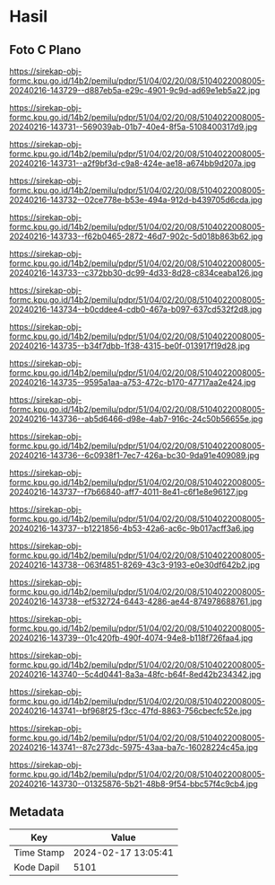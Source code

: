 # Hasil

## Foto C Plano

https://sirekap-obj-formc.kpu.go.id/14b2/pemilu/pdpr/51/04/02/20/08/5104022008005-20240216-143729--d887eb5a-e29c-4901-9c9d-ad69e1eb5a22.jpg

https://sirekap-obj-formc.kpu.go.id/14b2/pemilu/pdpr/51/04/02/20/08/5104022008005-20240216-143731--569039ab-01b7-40e4-8f5a-5108400317d9.jpg

https://sirekap-obj-formc.kpu.go.id/14b2/pemilu/pdpr/51/04/02/20/08/5104022008005-20240216-143731--a2f9bf3d-c9a8-424e-ae18-a674bb9d207a.jpg

https://sirekap-obj-formc.kpu.go.id/14b2/pemilu/pdpr/51/04/02/20/08/5104022008005-20240216-143732--02ce778e-b53e-494a-912d-b439705d6cda.jpg

https://sirekap-obj-formc.kpu.go.id/14b2/pemilu/pdpr/51/04/02/20/08/5104022008005-20240216-143733--f62b0465-2872-46d7-902c-5d018b863b62.jpg

https://sirekap-obj-formc.kpu.go.id/14b2/pemilu/pdpr/51/04/02/20/08/5104022008005-20240216-143733--c372bb30-dc99-4d33-8d28-c834ceaba126.jpg

https://sirekap-obj-formc.kpu.go.id/14b2/pemilu/pdpr/51/04/02/20/08/5104022008005-20240216-143734--b0cddee4-cdb0-467a-b097-637cd532f2d8.jpg

https://sirekap-obj-formc.kpu.go.id/14b2/pemilu/pdpr/51/04/02/20/08/5104022008005-20240216-143735--b34f7dbb-1f38-4315-be0f-013917f19d28.jpg

https://sirekap-obj-formc.kpu.go.id/14b2/pemilu/pdpr/51/04/02/20/08/5104022008005-20240216-143735--9595a1aa-a753-472c-b170-47717aa2e424.jpg

https://sirekap-obj-formc.kpu.go.id/14b2/pemilu/pdpr/51/04/02/20/08/5104022008005-20240216-143736--ab5d6466-d98e-4ab7-916c-24c50b56655e.jpg

https://sirekap-obj-formc.kpu.go.id/14b2/pemilu/pdpr/51/04/02/20/08/5104022008005-20240216-143736--6c0938f1-7ec7-426a-bc30-9da91e409089.jpg

https://sirekap-obj-formc.kpu.go.id/14b2/pemilu/pdpr/51/04/02/20/08/5104022008005-20240216-143737--f7b66840-aff7-4011-8e41-c6f1e8e96127.jpg

https://sirekap-obj-formc.kpu.go.id/14b2/pemilu/pdpr/51/04/02/20/08/5104022008005-20240216-143737--b1221856-4b53-42a6-ac6c-9b017acff3a6.jpg

https://sirekap-obj-formc.kpu.go.id/14b2/pemilu/pdpr/51/04/02/20/08/5104022008005-20240216-143738--063f4851-8269-43c3-9193-e0e30df642b2.jpg

https://sirekap-obj-formc.kpu.go.id/14b2/pemilu/pdpr/51/04/02/20/08/5104022008005-20240216-143738--ef532724-6443-4286-ae44-874978688761.jpg

https://sirekap-obj-formc.kpu.go.id/14b2/pemilu/pdpr/51/04/02/20/08/5104022008005-20240216-143739--01c420fb-490f-4074-94e8-b118f726faa4.jpg

https://sirekap-obj-formc.kpu.go.id/14b2/pemilu/pdpr/51/04/02/20/08/5104022008005-20240216-143740--5c4d0441-8a3a-48fc-b64f-8ed42b234342.jpg

https://sirekap-obj-formc.kpu.go.id/14b2/pemilu/pdpr/51/04/02/20/08/5104022008005-20240216-143741--bf968f25-f3cc-47fd-8863-756cbecfc52e.jpg

https://sirekap-obj-formc.kpu.go.id/14b2/pemilu/pdpr/51/04/02/20/08/5104022008005-20240216-143741--87c273dc-5975-43aa-ba7c-16028224c45a.jpg

https://sirekap-obj-formc.kpu.go.id/14b2/pemilu/pdpr/51/04/02/20/08/5104022008005-20240216-143730--01325876-5b21-48b8-9f54-bbc57f4c9cb4.jpg


## Metadata

| Key        | Value               |
| ---------- | ------------------- |
| Time Stamp | 2024-02-17 13:05:41 |
| Kode Dapil | 5101                |



